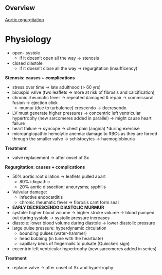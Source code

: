 
## Overview
[Aortic regurgitation](AR.md)

# Physiology

- open- systole
    - if it doesn’t open all the way → stenosis
- closed diastole
    - if it doesn’t close all the way → regurgitation (insufficency)
    

**Stenosis: causes + complications**

- stress over time → late adulthood (> 60 yrs)
- bicuspid valve (two leaflets → more at risk of fibrosis and calcification)
- chronic rheumatic fever → repeated damaged & repair → commissural fusion → ejection click
    - mumur (due to turbulence) crescendo → decresendo
- LV must generate higher pressures → concentric left ventricular hypertrophy (new sarcomeres added in parallel) → might cause heart failure
- heart failure → syncope → chest pain (angina) *during exercise
- microangiopathic hemolytic anemia: damage to RBCs as they are forced through the smaller valve → schistocytes → haemoglobinuria

**Treatment**

- valve replacement → after onset of Sx

**Regurgitation: causes + complications**

- 50% aortic root dilation → leaflets pulled apart
    - 80% idiopathic
    - 20% aortic dissection; aneurysms; syphilis
- Valvular damage:
    - infective endocarditis
    - chronic rheumatic fever → fibrosis cant form seal
- **EARLY DECRESCENDO DIASTOLIC MURMUR**
- systole: higher blood volume → higher stroke volume → blood pumped out during systole → systolic pressure increases
- diastole: lower blood volume during diastole → lower diastolic pressure
- large pulse pressure: hyperdynamic circulation
    - bounding pulses (water-hammer)
    - head bobbing (in tune with the heartbate)
    - capillary beds of fingernails to pulsate (Quincke’s sign)
- eccentric left ventricular hypertrophy (new sarcomeres added in series)

**Treatment**

- replace valve → after onset of Sx and hypertrophy
